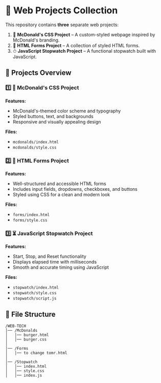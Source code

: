 # 🌟 Web Projects Collection  

This repository contains **three** separate web projects:  

1. 🎨 **McDonald's CSS Project** – A custom-styled webpage inspired by McDonald's branding.  
2. 📝 **HTML Forms Project** – A collection of styled HTML forms.  
3. ⏱ **JavaScript Stopwatch Project** – A functional stopwatch built with JavaScript.  

## 🚀 Projects Overview  

### 1️⃣ 🍔 McDonald's CSS Project  
**Features:**  
- McDonald's-themed color scheme and typography  
- Styled buttons, text, and backgrounds  
- Responsive and visually appealing design  

**Files:**  
- `mcdonalds/index.html`  
- `mcdonalds/style.css`  

### 2️⃣ 📝 HTML Forms Project  
**Features:**  
- Well-structured and accessible HTML forms  
- Includes input fields, dropdowns, checkboxes, and buttons  
- Styled using CSS for a clean and modern look  

**Files:**  
- `forms/index.html`  
- `forms/style.css`  

### 3️⃣ ⏳ JavaScript Stopwatch Project  
**Features:**  
- Start, Stop, and Reset functionality  
- Displays elapsed time with milliseconds  
- Smooth and accurate timing using JavaScript  

**Files:**  
- `stopwatch/index.html`  
- `stopwatch/style.css`  
- `stopwatch/script.js`  

## 📂 File Structure  

```plaintext
/WEB-TECH
│── /McDonalds
│   │── burger.html
│   │── burger.css
│  
│── /Forms  
│   │── to change tomr.html  
│  
│── /Stopwatch  
│   │── index.html  
│   │── style.css  
│   │── index.js  

